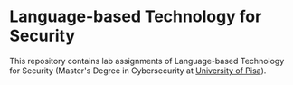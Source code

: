 # Language-based Technology for Security
This repository contains lab assignments of Language-based Technology for Security (Master's Degree in Cybersecurity at [University of Pisa](https://cysec.unipi.it/)).
